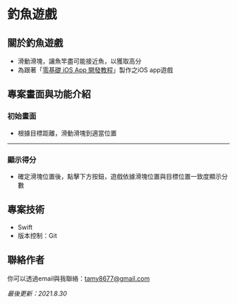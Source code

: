 # 釣魚遊戲

## 關於釣魚遊戲
- 滑動滑塊，讓魚竿盡可能接近魚，以獲取高分
- 為跟著「[零基礎 iOS App 開發教程](https://www.youtube.com/@user-fr2nv8lu7r/playlists)」製作之iOS app遊戲

<!-- ## 專案目的 -->

## 專案畫面與功能介紹
### 初始畫面
- 根據目標距離，滑動滑塊到適當位置



<hr>

### 顯示得分
- 確定滑塊位置後，點擊下方按鈕，遊戲依據滑塊位置與目標位置一致度顯示分數


<!-- ## 安裝

### 
```bash

```

### 取得專案
```bash
git clone 
```
### 移動到專案內
```bash
cd 
``` -->

<!-- ## 資料夾及檔案說明
-  -->


## 專案技術
- Swift
- 版本控制：Git

## 聯絡作者
你可以透過email與我聯絡：tamy8677@gmail.com

<i>最後更新：2021.8.30</i>